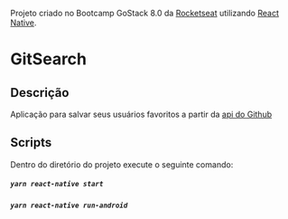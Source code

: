 Projeto criado no Bootcamp GoStack 8.0 da [Rocketseat](https://developer.github.com/v3/) utilizando [React Native](https://facebook.github.io/react-native/).

# GitSearch

## Descrição

Aplicação para salvar seus usuários favoritos a partir da [api do Github](https://developer.github.com/v3/)

## Scripts

Dentro do diretório do projeto execute o seguinte comando:

##### `yarn react-native start`
##### `yarn react-native run-android`

